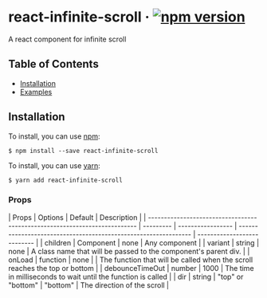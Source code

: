 # react-infinite-scroll &middot; [![npm version](https://img.shields.io/badge/npm-v1.0.1-blue)](https://www.npmjs.com/package/react-brazil-map)

A react component for infinite scroll

## Table of Contents

- [Installation](#installation)
- [Examples](#examples)

## Installation

To install, you can use [npm](https://npmjs.org/):

    $ npm install --save react-infinite-scroll

To install, you can use [yarn](https://https://yarnpkg.com/):

    $ yarn add react-infinite-scroll

### Props

| Props                                                                      | Options   | Default           | Description                                                     |
| -------------------------------------------------------------------------- | --------- | ----------------- | --------------------------------------------------------------- | --------------------------- |
| children                                                                   | Component | none              | Any component                                                   |
| variant                                                                    | string    | none              | A class name that will be passed to the component's parent div. |
| onLoad                                                                     | function  | none              |
| The function that will be called when the scroll reaches the top or bottom |
| debounceTimeOut                                                            | number    | 1000              | The time in milliseconds to wait until the function is called   |
| dir                                                                        | string    | "top" or "bottom" | "bottom"                                                        | The direction of the scroll |

